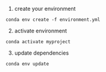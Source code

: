 
1. create your environment
```console
conda env create -f environment.yml
```

2. activate environment
```console
conda activate myproject
```

3. update dependencies
```console
conda env update
```